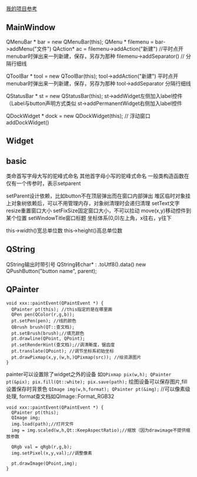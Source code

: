 [我的项目参考](https://github.com/131441373/Escape-From-DDL-game)

## MainWindow
QMenuBar * bar = new QMenuBar(this);
QMenu * filemenu = bar->addMenu("文件")
QAction* ac = filemenu->addAction("新建")  //平时点开menubar时弹出来一列新建，保存，另存为那种
filemenu->addSeparator() // 分隔行细线

QToolBar * tool = new QToolBar(this);
tool->addAction("新建") 平时点开menubar时弹出来一列新建，保存，另存为那种
tool->addSeparator 分隔行细线

QStatusBar * st = new QStatusBar(this);
st->addWidget左侧加入label控件（Label与button声明方式类似
st->addPermanentWidget右侧加入label控件

QDockWidget * dock = new  QDockWidget(this); // 浮动窗口
addDockWidget()

## Widget
## basic
类命首写字母大写的驼峰式命名
其他首字母小写的驼峰式命名
一般类构造函数在仅有一个传参时，表示setparent

setParent设计依赖，比如button不在顶层弹出而在窗口内部弹出
堆区临时对象挂上对象树依赖后，可以不用管理内存，对象树清理时会递归清理
setText文字
resize重置窗口大小
setFixSize固定窗口大小，不可以拉动
move(x,y)移动控件到某个位置
setWindowTitle窗口标题
坐标体系(0,0)左上角，x往右，y往下

this->width()宽总单位数
this->height()高总单位数

## QString
QString输出时带引号
QString转char* :  .toUtf8().data()
new QPushButton("button name", parent);

## QPainter
```
void xxx::paintEvent(QPaintEvent *) {
  QPainter pt(this); //this指定的是在哪里画
  QPen pen(QColor(r,g,b));
  pt.setPen(pen); //线的颜色
  QBrush brush(QT::查文档);
  pt.setBrush(brush);//填充颜色
  pt.drawline(QPoint, QPoint);
  pt.setRenderHint(查文档);//调清晰度，锯齿度
  pt.translate(QPoint); //调节坐标系初始坐标
  pt.drawPixmap(x,y,(w,h,)QPixmap(src)); //绘资源图片
}
```

painter可以设置除了widget之外的设备
如`QPixmap pix(w,h); QPainter pt(&pix); pix.fill(Qt::white); pix.save(path);` 绘图设备可以保存图片,fill设置保存时背景色
`QImage img(w,h,format); QPainter pt(&img);` //可以像素级处理, format查文档如QImage::Format_RGB32

```
void xxx::paintEvent(QPaintEvent *) {
  QPainter pt(this);
  QImage img; 
  img.load(path);//打开文件
  img = img.scaled(w,h,Qt::KeepAspectRatio);//缩放（因为drawimage不提供缩放参数

  QRgb val = qRgb(r,g,b);
  img.setPixel(x,y,val);//调整像素

  pt.drawImage(QPoint,img);
}
```